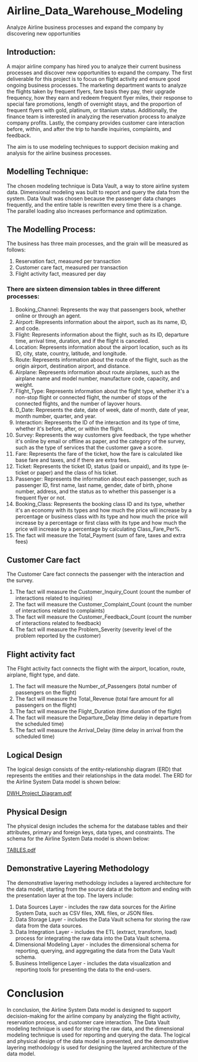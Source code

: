 # Airline_Data_Warehouse_Modeling
Analyze Airline business processes and expand the company by discovering new opportunities

## Introduction:

A major airline company has hired you to analyze their current business processes and discover new opportunities to expand the company. The first deliverable for this project is to focus on flight activity and ensure good ongoing business processes. The marketing department wants to analyze the flights taken by frequent flyers, fare basis they pay, their upgrade frequency, how they earn and redeem frequent flyer miles, their response to special fare promotions, length of overnight stays, and the proportion of frequent flyers with gold, platinum, or titanium status. Additionally, the finance team is interested in analyzing the reservation process to analyze company profits. Lastly, the company provides customer care interaction before, within, and after the trip to handle inquiries, complaints, and feedback.

The aim is to use modeling techniques to support decision making and analysis for the airline business processes.

## Modelling Technique:

The chosen modeling technique is Data Vault, a way to store airline system data. Dimensional modeling was built to report and query the data from the system. Data Vault was chosen because the passenger data changes frequently, and the entire table is rewritten every time there is a change. The parallel loading also increases performance and optimization.

## The Modelling Process:

The business has three main processes, and the grain will be measured as follows:

1. Reservation fact, measured per transaction
2. Customer care fact, measured per transaction
3. Flight activity fact, measured per day

### There are sixteen dimension tables in three different processes:

1. Booking_Channel: Represents the way that passengers book, whether online or through an agent.
2. Airport: Represents information about the airport, such as its name, ID, and code.
3. Flight: Represents information about the flight, such as its ID, departure time, arrival time, duration, and if the flight is canceled.
4. Location: Represents information about the airport location, such as its ID, city, state, country, latitude, and longitude.
5. Route: Represents information about the route of the flight, such as the origin airport, destination airport, and distance.
6. Airplane: Represents information about route airplanes, such as the airplane name and model number, manufacture code, capacity, and weight.
7. Flight_Type: Represents information about the flight type, whether it's a non-stop flight or connected flight, the number of stops of the connected flights, and the number of layover hours.
8. D_Date: Represents the date, date of week, date of month, date of year, month number, quarter, and year.
9. Interaction: Represents the ID of the interaction and its type of time, whether it's before, after, or within the flight.
10. Survey: Represents the way customers give feedback, the type whether it's online by email or offline as paper, and the category of the survey, such as the type of services that the customer gave a score.
11. Fare: Represents the fare of the ticket, how the fare is calculated like base fare and taxes, and if there are extra fees.
12. Ticket: Represents the ticket ID, status (paid or unpaid), and its type (e-ticket or paper) and the class of his ticket.
13. Passenger: Represents the information about each passenger, such as passenger ID, first name, last name, gender, date of birth, phone number, address, and the status as to whether this passenger is a frequent flyer or not.
14. Booking_Class: Represents the booking class ID and its type, whether it's an economy with its types and how much the price will increase by a percentage or business class with its type and how much the price will increase by a percentage or first class with its type and how much the price will increase by a percentage by calculating Class_Fare_Per%.
15. The fact will measure the Total_Payment (sum of fare, taxes and extra fees)

## Customer Care fact
The Customer Care fact connects the passenger with the interaction and the survey.

1. The fact will measure the Customer_Inquiry_Count (count the number of interactions related to inquiries)
2. The fact will measure the Customer_Complaint_Count (count the number of interactions related to complaints)
3. The fact will measure the Customer_Feedback_Count (count the number of interactions related to feedback)
4. The fact will measure the Problem_Severity (severity level of the problem reported by the customer)

## Flight activity fact

The Flight activity fact connects the flight with the airport, location, route, airplane, flight type, and date.

1. The fact will measure the Number_of_Passengers (total number of passengers on the flight)
2. The fact will measure the Total_Revenue (total fare amount for all passengers on the flight)
3. The fact will measure the Flight_Duration (time duration of the flight)
4. The fact will measure the Departure_Delay (time delay in departure from the scheduled time)
5. The fact will measure the Arrival_Delay (time delay in arrival from the scheduled time)

## Logical Design
The logical design consists of the entity-relationship diagram (ERD) that represents the entities and their relationships in the data model. The ERD for the Airline System Data model is shown below:

[DWH_Project_Diagram.pdf](https://github.com/mariam222-cypro/Airline_Data_Warehouse_Modeling/files/11425865/DWH_Project_Diagram.pdf)


## Physical Design
The physical design includes the schema for the database tables and their attributes, primary and foreign keys, data types, and constraints. The schema for the Airline System Data model is shown below:

[TABLES.pdf](https://github.com/mariam222-cypro/Airline_Data_Warehouse_Modeling/files/11425874/TABLES.pdf)

## Demonstrative Layering Methodology
The demonstrative layering methodology includes a layered architecture for the data model, starting from the source data at the bottom and ending with the presentation layer at the top. The layers include:

1. Data Sources Layer - includes the raw data sources for the Airline System Data, such as CSV files, XML files, or JSON files.
2. Data Storage Layer - includes the Data Vault schema for storing the raw data from the data sources.
3. Data Integration Layer - includes the ETL (extract, transform, load) process for integrating the raw data into the Data Vault schema.
4. Dimensional Modeling Layer - includes the dimensional schema for reporting, querying, and aggregating the data from the Data Vault schema.
5. Business Intelligence Layer - includes the data visualization and reporting tools for presenting the data to the end-users.

# Conclusion
In conclusion, the Airline System Data model is designed to support decision-making for the airline company by analyzing the flight activity, reservation process, and customer care interaction. The Data Vault modeling technique is used for storing the raw data, and the dimensional modeling technique is used for reporting and querying the data. The logical and physical design of the data model is presented, and the demonstrative layering methodology is used for designing the layered architecture of the data model.



